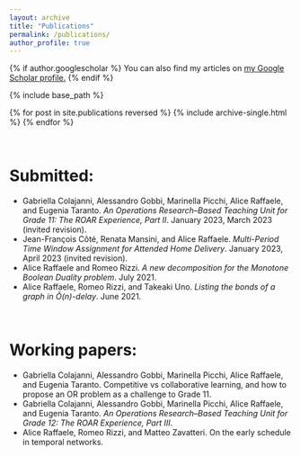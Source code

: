 ```yaml
---
layout: archive
title: "Publications"
permalink: /publications/
author_profile: true
---
```

{% if author.googlescholar %}
  You can also find my articles on <u><a href="{{author.googlescholar}}">my Google Scholar profile</a>.</u>
{% endif %}

{% include base_path %}

{% for post in site.publications reversed %}
  {% include archive-single.html %}
{% endfor %}

&nbsp;

# Submitted:
- Gabriella Colajanni, Alessandro Gobbi, Marinella Picchi, Alice Raffaele, and Eugenia Taranto. *An Operations Research–Based Teaching Unit for Grade 11: The ROAR Experience, Part II*. January 2023, March 2023 (invited revision).
- Jean-François Côté, Renata Mansini, and Alice Raffaele. *Multi-Period Time Window Assignment for Attended Home Delivery*. January 2023, April 2023 (invited revision).
- Alice Raffaele and Romeo Rizzi. *A new decomposition for the Monotone Boolean Duality problem*. July 2021.
- Alice Raffaele, Romeo Rizzi, and Takeaki Uno. *Listing the bonds of a graph in Õ(n)-delay*. June 2021.

&nbsp;

# Working papers:
- Gabriella Colajanni, Alessandro Gobbi, Marinella Picchi, Alice Raffaele, and Eugenia Taranto. Competitive vs collaborative learning, and how to propose an OR problem as a challenge to Grade 11.
- Gabriella Colajanni, Alessandro Gobbi, Marinella Picchi, Alice Raffaele, and Eugenia Taranto. *An Operations Research–Based Teaching Unit for Grade 12: The ROAR Experience, Part III*.
- Alice Raffaele, Romeo Rizzi, and Matteo Zavatteri. On the early schedule in temporal networks.
